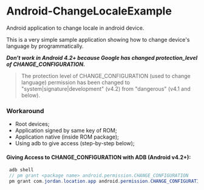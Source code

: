 Android-ChangeLocaleExample
===========================

Android application to change locale in android device.

This is a very simple sample application showing how to change device's language by programmatically.



<b><i>Don't work in Android 4.2+ because Google has changed protection_level of CHANGE_CONFIGURATION.</i></b>

> The protection level of CHANGE_CONFIGURATION (used to change language) permission has been changed to "system|signature|development" (v4.2) from "dangerous" (v4.1 and below).

### Workaround
- Root devices;
- Application signed by same key of ROM;
- Application native (inside ROM package);
- Using adb to give access (step-by-step below);

#### Giving Access to CHANGE_CONFIGURATION with ADB (Android v4.2+):</h5>
```Java
 adb shell
 // pm grant <package name> android.permission.CHANGE_CONFIGURATION
 pm grant com.jordan.location.app android.permission.CHANGE_CONFIGURATION
 ```

 

 
